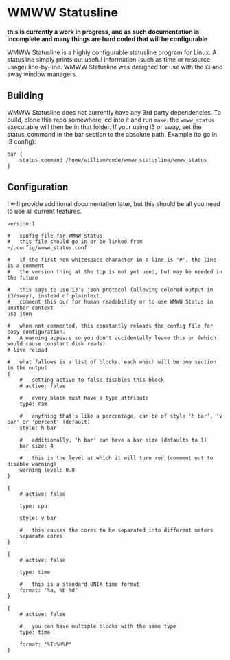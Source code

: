 # WMWW Statusline

__this is currently a work in progress, and as such documentation is incomplete and many things are hard coded that will be configurable__
 
WMWW Statusline is a highly configurable statusline program for Linux. A statusline simply prints out useful information (such as time or resource usage) line-by-line. WMWW Statusline was designed for use with the i3 and sway window managers.

## Building

WMWW Statusline does not currently have any 3rd party dependencies. To build, clone this repo somewhere, cd into it and run `make`. the `wmww_status` executable will then be in that folder. If your using i3 or sway, set the status_command in the bar section to the absolute path. Example (to go in i3 config):

```
bar {
	status_command /home/william/code/wmww_statusline/wmww_status
}
```

## Configuration
I will provide additional documentation later, but this should be all you need to use all current features.

```
version:1

#	config file for WMWW Status
#	this file should go in or be linked from ~/.config/wmww_status.conf

#	if the first non whitespace character in a line is '#', the line is a comment
#	the version thing at the top is not yet used, but may be needed in the future

#	this says to use i3's json protocol (allowing colored output in i3/sway), instead of plaintext.
#	comment this our for human readability or to use WMWW Status in another context
use json

#	when not commented, this constantly reloads the config file for easy configuration.
#	A warning appears so you don't accidentally leave this on (which would cause constant disk reads)
# live reload

#	what fallows is a list of blocks, each which will be one section in the output
{
	#	setting active to false disables this block
	# active: false
	
	#	every block must have a type attribute
	type: ram
	
	#	anything that's like a percentage, can be of style 'h bar', 'v bar' or 'percent' (default)
	style: h bar
	
	#	additionally, 'h bar' can have a bar size (defaults to 1)
	bar size: 4
	
	#	this is the level at which it will turn red (comment out to disable warning)
	warning level: 0.8
}

{
	# active: false
	
	type: cpu
	
	style: v bar
	
	#	this causes the cores to be separated into different meters
	separate cores
}

{
	# active: false
	
	type: time
	
	#	this is a standard UNIX time format
	format: "%a, %b %d"
}

{
	# active: false
	
	#	you can have multiple blocks with the same type
	type: time
	
	format: "%I:%M%P"
}
```

